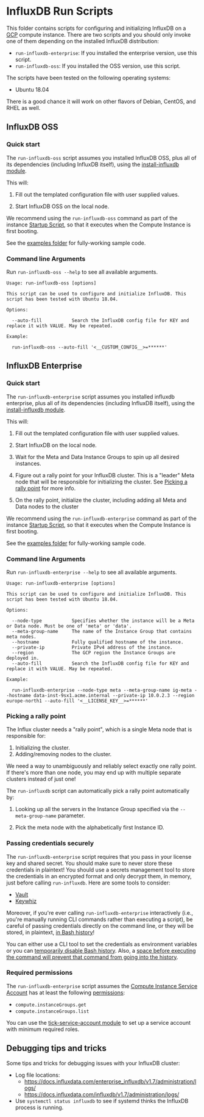 # InfluxDB Run Scripts

This folder contains scripts for configuring and initializing InfluxDB on a [GCP](https://cloud.google.com/gcp/) compute instance. 
There are two scripts and you should only invoke one of them depending on the installed InfluxDB distribution:

* `run-influxdb-enterprise`: If you installed the enterprise version, use this script.
* `run-influxdb-oss`: If you installed the OSS version, use this script.

The scripts have been tested on the following operating systems:

* Ubuntu 18.04

There is a good chance it will work on other flavors of Debian, CentOS, and RHEL as well.

## InfluxDB OSS

### Quick start

The `run-influxdb-oss` script assumes you installed InfluxDB OSS, plus all of its dependencies (including InfluxDB itself), using the 
[install-influxdb module](https://github.com/gruntwork-io/terraform-google-influx/tree/master/modules/install-influxdb). 

This will:

1. Fill out the templated configuration file with user supplied values.

1. Start InfluxDB OSS on the local node.

We recommend using the `run-influxdb-oss` command as part of the instance [Startup Script](https://cloud.google.com/compute/docs/startupscript), so that it executes when the Compute Instance is first booting.

See the [examples folder](https://github.com/gruntwork-io/terraform-google-influx/tree/master/examples) for fully-working sample code.

### Command line Arguments

Run `run-influxdb-oss --help` to see all available arguments.

```
Usage: run-influxdb-oss [options]

This script can be used to configure and initialize InfluxDB. This script has been tested with Ubuntu 18.04.

Options:

  --auto-fill           Search the InfluxDB config file for KEY and replace it with VALUE. May be repeated.

Example:

  run-influxdb-oss --auto-fill '<__CUSTOM_CONFIG__>=******'
```

## InfluxDB Enterprise

### Quick start

The `run-influxdb-enterprise` script assumes you installed influxdb enterprise, plus all of its dependencies (including InfluxDB itself), using the 
[install-influxdb module](https://github.com/gruntwork-io/terraform-google-influx/tree/master/modules/install-influxdb). 

This will:

1. Fill out the templated configuration file with user supplied values.

1. Start InfluxDB on the local node.

1. Wait for the Meta and Data Instance Groups to spin up all desired instances.
   
1. Figure out a rally point for your InfluxDB cluster. This is a "leader" Meta node that will be responsible for initializing the cluster. See [Picking a rally point](#picking-a-rally-point) for more info.
   
1. On the rally point, initialize the cluster, including adding all Meta and Data nodes to the cluster

We recommend using the `run-influxdb-enterprise` command as part of the instance [Startup Script](https://cloud.google.com/compute/docs/startupscript), so that it executes when the Compute Instance is first booting.

See the [examples folder](https://github.com/gruntwork-io/terraform-google-influx/tree/master/examples) for fully-working sample code.

### Command line Arguments

Run `run-influxdb-enterprise --help` to see all available arguments.

```
Usage: run-influxdb-enterprise [options]

This script can be used to configure and initialize InfluxDB. This script has been tested with Ubuntu 18.04.

Options:

  --node-type           Specifies whether the instance will be a Meta or Data node. Must be one of 'meta' or 'data'.
  --meta-group-name     The name of the Instance Group that contains meta nodes.
  --hostname            Fully qualified hostname of the instance.
  --private-ip          Private IPv4 address of the instance.
  --region              The GCP region the Instance Groups are deployed in.
  --auto-fill           Search the InfluxDB config file for KEY and replace it with VALUE. May be repeated.

Example:

  run-influxdb-enterprise --node-type meta --meta-group-name ig-meta --hostname data-inst-9sx1.acme.internal --private-ip 10.0.2.3 --region europe-north1 --auto-fill '<__LICENSE_KEY__>=******'
```

### Picking a rally point

The Influx cluster needs a "rally point", which is a single Meta node that is responsible for:

1. Initializing the cluster.
1. Adding/removing nodes to the cluster.

We need a way to unambiguously and reliably select exactly one rally point. If there's more than one node, you may end up with multiple separate clusters instead of just one!

The `run-influxdb` script can automatically pick a rally point automatically by:

1. Looking up all the servers in the Instance Group specified via the `--meta-group-name` parameter.

1. Pick the meta node with the alphabetically first Instance ID.

### Passing credentials securely

The `run-influxdb-enterprise` script requires that you pass in your license key and shared secret. You should make sure to never store these credentials in plaintext! You should use a secrets management tool to store the credentials in an encrypted format and only decrypt them, in memory, just before calling `run-influxdb`. Here are some tools to consider:

* [Vault](https://www.vaultproject.io/)
* [Keywhiz](https://square.github.io/keywhiz/)

Moreover, if you're ever calling `run-influxdb-enterprise` interactively (i.e., you're manually running CLI commands
rather than executing a script), be careful of passing credentials directly on the command line, or they will be stored, in plaintext, [in Bash history](https://www.digitalocean.com/community/tutorials/how-to-use-bash-history-commands-and-expansions-on-a-linux-vps)!

You can either use a CLI tool to set the credentials as environment variables or you can [temporarily disable Bash history](https://linuxconfig.org/how-to-disable-bash-shell-commands-history-on-linux). 
Also, a [space before executing the command will prevent that command from going into the history](https://stackoverflow.com/a/640412).

### Required permissions

The `run-influxdb-enterprise` script assumes the [Compute Instance Service Account](<https://cloud.google.com/compute/docs/access/service-accounts#associating_a_service_account_to_an_instance>) has at least the following [permissions](https://cloud.google.com/compute/docs/access/service-accounts#service_account_permissions):

* `compute.instanceGroups.get`
* `compute.instanceGroups.list`

You can use the [tick-service-account module](https://github.com/gruntwork-io/terraform-google-influx/tree/master/modules/tick-service-account) to set up a service account with minimum required roles.

## Debugging tips and tricks

Some tips and tricks for debugging issues with your InfluxDB cluster:

* Log file locations: 
  * https://docs.influxdata.com/enterprise_influxdb/v1.7/administration/logs/
  * https://docs.influxdata.com/influxdb/v1.7/administration/logs/
* Use `systemctl status influxdb` to see if systemd thinks the InfluxDB process is running.

